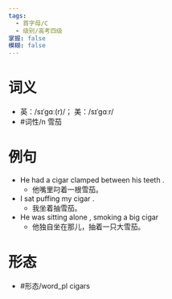 ```yaml
---
tags:
  - 首字母/C
  - 级别/高考四级
掌握: false
模糊: false
---
```

# 词义
- 英：/sɪˈɡɑː(r)/； 美：/sɪˈɡɑːr/
- #词性/n  雪茄
# 例句
- He had a cigar clamped between his teeth .
	- 他嘴里叼着一根雪茄。
- I sat puffing my cigar .
	- 我坐着抽雪茄。
- He was sitting alone , smoking a big cigar
	- 他独自坐在那儿，抽着一只大雪茄。
# 形态
- #形态/word_pl cigars
